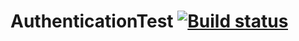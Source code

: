 # AuthenticationTest [![Build status](https://ci.appveyor.com/api/projects/status/6mxqk7q9ey8t84mi?svg=true)](https://ci.appveyor.com/project/LaSFront/authenticationtest)
